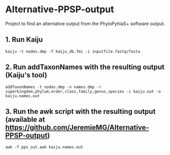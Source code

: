# Alternative-PPSP-output
Project to find an alternative output from the PhyloPyhiaS+ software output.

## 1. Run Kaiju
```
kaiju -t nodes.dmp -f kaiju_db.fmi -i inputfile.fastq/fasta
```

## 2. Run addTaxonNames with the resulting output (Kaiju's tool)
```
addTaxonNames -t nodes.dmp -n names.dmp -r superkingdom,phylum,order,class,family,genus,species -i kaiju.out -o kaiju.names.out
```

## 3. Run the awk script with the resulting output (available at https://github.com/JeremieMG/Alternative-PPSP-output)
```
awk -f pps_out.awk kaiju.names.out
```
